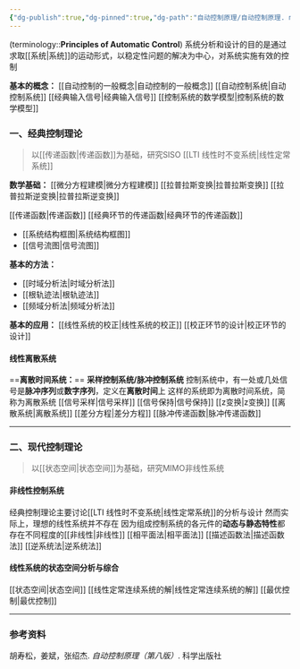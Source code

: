 ```yaml
---
{"dg-publish":true,"dg-pinned":true,"dg-path":"自动控制原理/自动控制原理. md","tags":["Subject","Control"],"permalink":"/自动控制原理/自动控制原理/","pinned":true,"dgPassFrontmatter":true,"noteIcon":"","created":"2024-05-21T15:20:28.656+08:00","updated":"2024-08-25T20:58:05.751+08:00"}
---
```


(terminology::**Principles of Automatic Control**)
系统分析和设计的目的是通过求取[[系统\|系统]]的运动形式，以稳定性问题的解决为中心，对系统实施有效的控制

**基本的概念：**
[[自动控制的一般概念\|自动控制的一般概念]]
[[自动控制系统\|自动控制系统]]
[[经典输入信号\|经典输入信号]]
[[控制系统的数学模型\|控制系统的数学模型]]

### 一、经典控制理论
>以[[传递函数\|传递函数]]为基础，研究SISO [[LTI 线性时不变系统\|线性定常系统]]

**数学基础：**
[[微分方程建模\|微分方程建模]]
[[拉普拉斯变换\|拉普拉斯变换]]
[[拉普拉斯逆变换\|拉普拉斯逆变换]]

[[传递函数\|传递函数]]
[[经典环节的传递函数\|经典环节的传递函数]]
-  [[系统结构框图\|系统结构框图]]
-  [[信号流图\|信号流图]]

**基本的方法：**
-  [[时域分析法\|时域分析法]]
-  [[根轨迹法\|根轨迹法]]
-  [[频域分析法\|频域分析法]]

**基本的应用：**
[[线性系统的校正\|线性系统的校正]]
[[校正环节的设计\|校正环节的设计]]

#### 线性离散系统
==**离散时间系统：**==
**采样控制系统/脉冲控制系统**
控制系统中，有一处或几处信号是**脉冲序列**或**数字序列**，定义在**离散时间**上
这样的系统即为离散时间系统，简称为离散系统
[[信号采样\|信号采样]]
[[信号保持\|信号保持]]
[[z变换\|z变换]]
[[离散系统\|离散系统]]
[[差分方程\|差分方程]]
[[脉冲传递函数\|脉冲传递函数]]


***
### 二、现代控制理论
>以[[状态空间\|状态空间]]为基础，研究MIMO非线性系统

#### 非线性控制系统
经典控制理论主要讨论[[LTI 线性时不变系统\|线性定常系统]]的分析与设计
然而实际上，理想的线性系统并不存在
因为组成控制系统的各元件的**动态与静态特性**都存在不同程度的[[非线性\|非线性]]
[[相平面法\|相平面法]]
[[描述函数法\|描述函数法]]
[[逆系统法\|逆系统法]]

#### 线性系统的状态空间分析与综合
[[状态空间\|状态空间]]
[[线性定常连续系统的解\|线性定常连续系统的解]]
[[最优控制\|最优控制]]



***
### 参考资料
胡寿松，姜斌，张绍杰. *自动控制原理（第八版）*. 科学出版社




